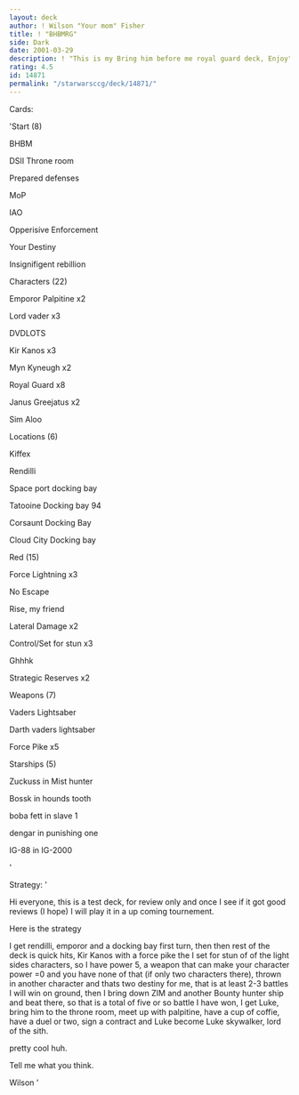 ```yaml
---
layout: deck
author: ! Wilson "Your mom" Fisher
title: ! "BHBMRG"
side: Dark
date: 2001-03-29
description: ! "This is my Bring him before me royal guard deck, Enjoy"
rating: 4.5
id: 14871
permalink: "/starwarsccg/deck/14871/"
---
```

Cards: 

'Start (8)

BHBM

DSII Throne room

Prepared defenses

MoP

IAO

Opperisive Enforcement

Your Destiny

Insignifigent rebillion


Characters (22)

Emporor Palpitine x2

Lord vader x3

DVDLOTS

Kir Kanos x3

Myn Kyneugh x2

Royal Guard x8

Janus Greejatus x2

Sim Aloo


Locations (6)

Kiffex

Rendilli

Space port docking bay

Tatooine Docking bay 94

Corsaunt Docking Bay

Cloud City Docking bay


Red (15)

Force Lightning x3

No Escape

Rise, my friend

Lateral Damage x2

Control/Set for stun x3

Ghhhk

Strategic Reserves x2


Weapons (7)

Vaders Lightsaber

Darth vaders lightsaber

Force Pike x5


Starships (5)

Zuckuss in Mist hunter

Bossk in hounds tooth

boba fett in slave 1

dengar in punishing one

IG-88 in IG-2000

'

Strategy: '

Hi everyone, this is a test deck, for review only and once I see if it got good reviews (I hope) I will play it in a up coming tournement.

 Here is the strategy

I get rendilli, emporor and a docking bay first turn, then then rest of the deck is quick hits, Kir Kanos with a force pike the I set for stun of of the light sides characters, so I have power 5, a weapon that can make your character power =0 and you have none of that (if only two characters there), thrown in another character and thats two destiny for me, that is at least 2-3  battles I will win on ground, then I bring down ZIM and another Bounty hunter ship and beat there, so that is a total of five or so battle I have won, I get Luke, bring him to the throne room, meet up with palpitine, have a cup of coffie, have a duel or two, sign a contract and Luke become Luke skywalker, lord of the sith.


pretty cool huh.


Tell me what you think.


Wilson '
